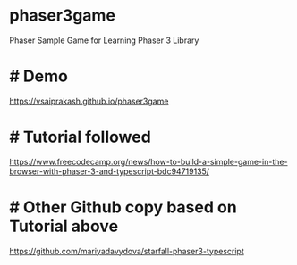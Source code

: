 # phaser3game
Phaser Sample Game for Learning Phaser 3 Library

# # Demo
https://vsaiprakash.github.io/phaser3game

# # Tutorial followed
https://www.freecodecamp.org/news/how-to-build-a-simple-game-in-the-browser-with-phaser-3-and-typescript-bdc94719135/
# # Other Github copy based on Tutorial above
https://github.com/mariyadavydova/starfall-phaser3-typescript
